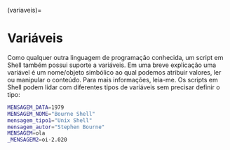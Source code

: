 (variaveis)=
        
# Variáveis

Como qualquer outra linguagem de programação conhecida, um script em Shell também possui suporte a variáveis. Em uma breve explicação uma variável é um nome/objeto simbólico ao qual podemos atribuir valores, ler ou manipular o conteúdo. Para mais informações, leia-me. Os scripts em Shell podem lidar com diferentes tipos de variáveis sem precisar definir o tipo:

```bash
MENSAGEM_DATA=1979
MENSAGEM_NOME="Bourne Shell"
mensagem_tipo1="Unix Shell"
mensagem_autor="Stephen Bourne"
MENSAGEM=ola
_MENSAGEM2=oi-2.020
```